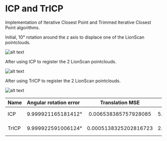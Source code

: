 # ICP and TrICP

Implementation of Iterative Closest Point and Trimmed Iterative Closest Point algorithms.

Initial, 10° rotation around the z axis to displace one of the LionScan pointclouds.

![alt text](https://github.com/nyakasko/3dsens_icp/blob/main/images/LionScan_rotated.PNG?raw=true)

After using ICP to register the 2 LionScan pointclouds.

![alt text](https://github.com/nyakasko/3dsens_icp/blob/main/images/icp_registered_LionScan_rotated.PNG?raw=true)

After using TrICP to register the 2 LionScan pointclouds.

![alt text](https://github.com/nyakasko/3dsens_icp/blob/main/images/tricp_registered_LionScan_rotated.PNG?raw=true)

|Name | Angular rotation error | Translation MSE | MSE | Runtime |
| :---         | :---         |     :---:      |          ---: |          ---: |
| ICP         |  9.999921165181412°   | 0.006538385757928085    | 5.14622    |       33.2789 s        |
| TrICP         |  9.999922591006124°     | 0.0005138325202816723       | 2.24015      |          10.1002 s     |
